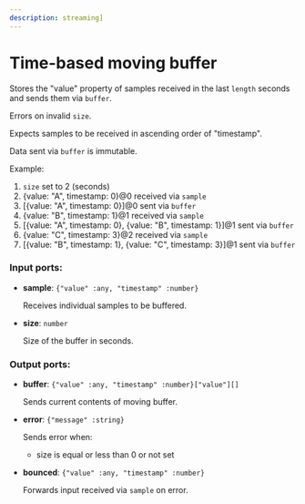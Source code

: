 ```yaml
---
description: streaming]
---
```


# Time-based moving buffer

Stores the "value" property of samples received in the last `length` seconds and sends them via `buffer`.

Errors on invalid `size`.

Expects samples to be received in ascending order of "timestamp".

Data sent via `buffer` is immutable.

Example:
1. `size` set to 2 (seconds)
2. {value: "A", timestamp: 0}@0 received via `sample`
3. [{value: "A", timestamp: 0}]@0 sent via `buffer`
4. {value: "B", timestamp: 1}@1 received via `sample`
5. [{value: "A", timestamp: 0}, {value: "B", timestamp: 1}]@1 sent via `buffer`
6. {value: "C", timestamp: 3}@2 received via `sample`
7. [{value: "B", timestamp: 1}, {value: "C", timestamp: 3}]@1 sent via `buffer`

### Input ports:

* __sample__: `{"value" :any, "timestamp" :number}`

    Receives individual samples to be buffered.


* __size__: `number`

    Size of the buffer in seconds.

### Output ports:

* __buffer__: `{"value" :any, "timestamp" :number}["value"][]`

    Sends current contents of moving buffer.


* __error__: `{"message" :string}`

    Sends error when:
    * size is equal or less than 0 or not set


* __bounced__: `{"value" :any, "timestamp" :number}`

    Forwards input received via `sample` on error.

